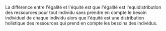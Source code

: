 La différence entre l'égalité et l'équité est que l'égalité est l'equidistribution des ressources pour tout individu sans prendre en compte le besoin individuel de chaque individu alors que l'équité est une distribution holistique des ressources qui prend en compte les besoins des individus.